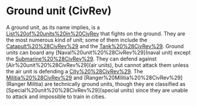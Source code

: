 # Ground unit (CivRev)

A ground unit, as its name implies, is a [List%20of%20units%20in%20CivRev](unit) that fights on the ground. They are the most numerous kind of unit; some of them include the [Catapult%20%28CivRev%29](Catapult) and the [Tank%20%28CivRev%29](Tank).
Ground units can board any [Naval%20unit%20%28CivRev%29](naval unit) except the [Submarine%20%28CivRev%29](Submarine). They can defend against [Air%20unit%20%28CivRev%29](air units), but cannot attack them unless the air unit is defending a [City%20%28CivRev%29](city).
The [Militia%20%28CivRev%29](Militia) and [Ranger%20Militia%20%28CivRev%29](Ranger Militia) are technically ground units, though they are classified as [Special%20unit%20%28CivRev%29](special units) since they are unable to attack and impossible to train in cities.